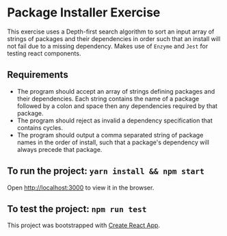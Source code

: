 # Package Installer Exercise

This exercise uses a Depth-first search algorithm to sort an input array of strings of packages and their dependencies in order such that an install will not fail due to a missing dependency.
Makes use of `Enzyme` and `Jest` for testing react components.

## Requirements

- The program should accept an array of strings defining packages and their dependencies. Each string contains the name of a package followed by a colon and space then any dependencies required by that package.
- The program should reject as invalid a dependency specification that contains cycles.
- The program should output a comma separated string of package names in the order of install, such that a package's dependency will always precede that package.

## To run the project: `yarn install && npm start`

Open [http://localhost:3000](http://localhost:3000) to view it in the browser.

## To test the project: `npm run test`

This project was bootstrapped with [Create React App](https://github.com/facebookincubator/create-react-app).